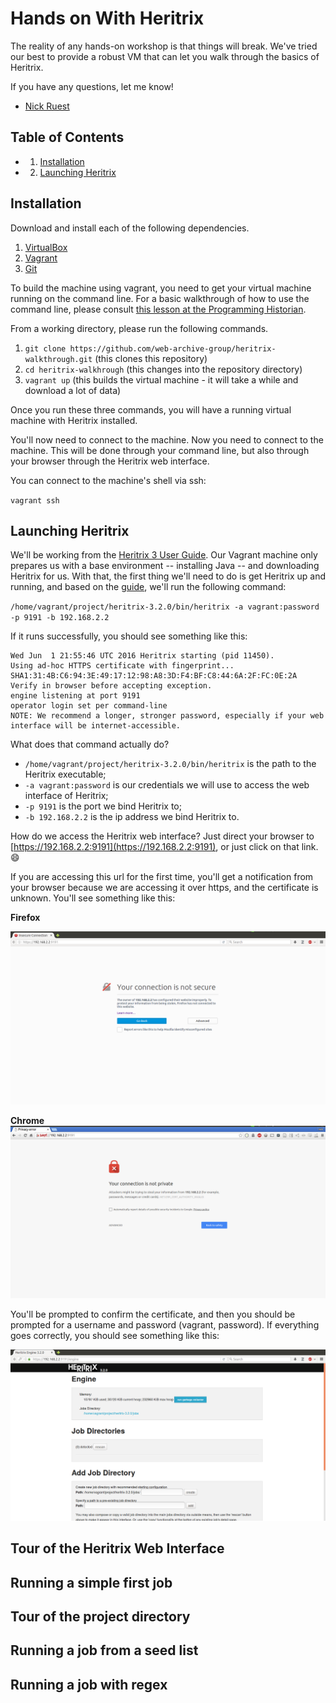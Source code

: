 # Hands on With Heritrix

The reality of any hands-on workshop is that things will break. We've tried our best to provide a robust VM that can let you walk through the basics of Heritrix.

If you have any questions, let me know!

- [Nick Ruest](https://github.com/ruebot)

## Table of Contents

* 1. [Installation](https://github.com/web-archive-group/heritrix-walkthrough/blob/master/walkthrough/lessonplan.md#installation)
* 2. [Launching Heritrix](https://github.com/web-archive-group/heritrix-walkthrough/blob/master/walkthrough/lessonplan.md#testing)

## Installation

Download and install each of the following dependencies.

1. [VirtualBox](https://www.virtualbox.org/)
2. [Vagrant](http://www.vagrantup.com/)
3. [Git](https://git-scm.com/)

To build the machine using vagrant, you need to get your virtual machine running on the command line. For a basic walkthrough of how to use the command line, please consult [this lesson at the Programming Historian](http://programminghistorian.org/lessons/intro-to-bash).

From a working directory, please run the following commands.

1. `git clone https://github.com/web-archive-group/heritrix-walkthrough.git` (this clones this repository)
2. `cd heritrix-walkhrough` (this changes into the repository directory)
3. `vagrant up` (this builds the virtual machine - it will take a while and download a lot of data)

Once you run these three commands, you will have a running virtual machine with Heritrix installed.

You'll now need to connect to the machine. Now you need to connect to the machine. This will be done through your command line, but also through your browser through the Heritrix web interface.

You can connect to the machine's shell via ssh: 

`vagrant ssh`

## Launching Heritrix

We'll be working from the [Heritrix 3 User Guide](https://webarchive.jira.com/wiki/display/Heritrix/Heritrix+3.0+and+3.1+User+Guide). Our Vagrant machine only prepares us with a base environment -- installing Java -- and downloading Heritrix for us. With that, the first thing we'll need to do is get Heritrix up and running, and based on the [guide](https://webarchive.jira.com/wiki/display/Heritrix/Running+Heritrix+3.0+and+3.1), we'll run the following command:

`/home/vagrant/project/heritrix-3.2.0/bin/heritrix -a vagrant:password -p 9191 -b 192.168.2.2`

If it runs successfully, you should see something like this:

```
Wed Jun  1 21:55:46 UTC 2016 Heritrix starting (pid 11450).
Using ad-hoc HTTPS certificate with fingerprint...
SHA1:31:4B:C6:94:3E:49:17:12:98:A8:3D:F4:BF:C8:44:6A:2F:FC:0E:2A
Verify in browser before accepting exception.
engine listening at port 9191
operator login set per command-line
NOTE: We recommend a longer, stronger password, especially if your web 
interface will be internet-accessible.
```

What does that command actually do? 

* `/home/vagrant/project/heritrix-3.2.0/bin/heritrix` is the path to the Heritrix executable;
* `-a vagrant:password` is our credentials we will use to access the web interface of Heritrix;
* `-p 9191` is the port we bind Heritrix to;
* `-b 192.168.2.2` is the ip address we bind Heritrix to.

How do we access the Heritrix web interface? Just direct your browser to [https://192.168.2.2:9191](https://192.168.2.2:9191), or just click on that link. :smile:

If you are accessing this url for the first time, you'll get a notification from your browser because we are accessing it over https, and the certificate is unknown. You'll see something like this:

**Firefox**

![Firefox](images/firefox.png "Firefox")

**Chrome**
![Chrome](images/chrome.png "Chrome")

You'll be prompted to confirm the certificate, and then you should be prompted for a username and password (vagrant, password). If everything goes correctly, you should see something like this:

![Heritrix](images/heritrix-landing.png "Heritrix landing page")

## Tour of the Heritrix Web Interface

## Running a simple first job

## Tour of the project directory

## Running a job from a seed list

## Running a job with regex
